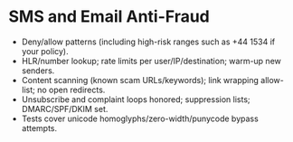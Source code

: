 ﻿# SMS and Email Anti-Fraud
- Deny/allow patterns (including high-risk ranges such as +44 1534 if your policy).
- HLR/number lookup; rate limits per user/IP/destination; warm-up new senders.
- Content scanning (known scam URLs/keywords); link wrapping allow-list; no open redirects.
- Unsubscribe and complaint loops honored; suppression lists; DMARC/SPF/DKIM set.
- Tests cover unicode homoglyphs/zero-width/punycode bypass attempts.